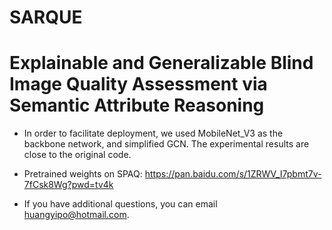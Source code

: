 # SARQUE
# Explainable and Generalizable Blind Image Quality Assessment via Semantic Attribute Reasoning


* In order to facilitate deployment, we used MobileNet_V3 as the backbone network, and simplified GCN. The experimental results are close to the original code. 

* Pretrained weights on SPAQ: https://pan.baidu.com/s/1ZRWV_I7pbmt7v-7fCsk8Wg?pwd=tv4k

* If you have additional questions, you can email huangyipo@hotmail.com.
